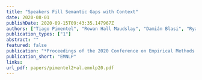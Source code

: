 ```yaml
---
title: "Speakers Fill Semantic Gaps with Context"
date: 2020-08-01
publishDate: 2020-09-15T09:43:35.147967Z
authors: ["Tiago Pimentel", "Rowan Hall Maudslay", "Damián Blasi", "Ryan Cotterell"]
publication_types: ["1"]
abstract: ""
featured: false
publication: "*Proceedings of the 2020 Conference on Empirical Methods in Natural Language Processing and the 9th International Joint Conference on Natural Language Processing*"
publication_short: "EMNLP"
links:
url_pdf: papers/pimentel2+al.emnlp20.pdf
---
```


